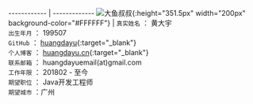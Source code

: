 ﻿------------ | ------------- 
 ![大鱼叔叔](https://www.huangdayu.cn/assets/private/images/huangdayu/huangdayu.jpg){:height="351.5px" width="200px" background-color="#FFFFFF"} | `真实姓名` ： 黄大宇<br/>`出生年月` ： 199507<br/>`GitHub` ： [huangdayu](https://github.com/HuangDayu){:target="_blank"}<br/>`个人博客` ： [huangdayu.cn](https://www.huangdayu.cn){:target="_blank"}<br/>`联系邮箱` ： huangdayuemail(at)gmail.com<br/>`工作年限` ： 201802 - 至今 <br/>`期望职位` ： Java开发工程师<br/>`期望城市` ：广州<br/>